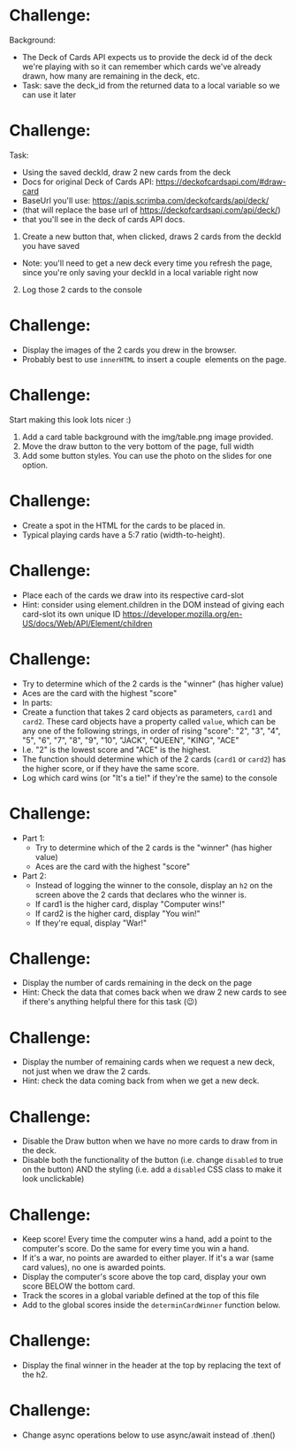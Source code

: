 # Challenge:
Background:
- The Deck of Cards API expects us to provide the deck id of the deck we're playing with so it can remember which cards we've already drawn, how many are remaining in the deck, etc.
- Task: save the deck_id from the returned data to a local variable so we can use it later

# Challenge:
Task: 
- Using the saved deckId, draw 2 new cards from the deck
- Docs for original Deck of Cards API: https://deckofcardsapi.com/#draw-card
- BaseUrl you'll use: https://apis.scrimba.com/deckofcards/api/deck/
- (that will replace the base url of https://deckofcardsapi.com/api/deck/) 
- that you'll see in the deck of cards API docs.

1. Create a new button that, when clicked, draws 2 cards from the deckId you have saved
- Note: you'll need to get a new deck every time you refresh the page, since you're only saving your deckId in a local variable right now
2. Log those 2 cards to the console

# Challenge:
- Display the images of the 2 cards you drew in the browser.
- Probably best to use `innerHTML` to insert a couple <img> elements on the page.

# Challenge:
Start making this look lots nicer :)
1. Add a card table background with the img/table.png image provided.
2. Move the draw button to the very bottom of the page, full width
3. Add some button styles. You can use the photo on the slides for one option.

# Challenge:
- Create a spot in the HTML for the cards to be placed in.
- Typical playing cards have a 5:7 ratio (width-to-height).

# Challenge:
- Place each of the cards we draw into its respective card-slot
- Hint: consider using element.children in the DOM instead of giving each card-slot its own unique ID
https://developer.mozilla.org/en-US/docs/Web/API/Element/children

# Challenge:
- Try to determine which of the 2 cards is the "winner" (has higher value)
- Aces are the card with the highest "score"
- In parts:
- Create a function that takes 2 card objects as parameters, `card1` and `card2`. These card objects have a property called `value`, which can be any one of the following strings, in order of rising "score":
"2", "3", "4", "5", "6", "7", "8", "9", "10", "JACK", "QUEEN", "KING", "ACE"
- I.e. "2" is the lowest score and "ACE" is the highest.
- The function should determine which of the 2 cards (`card1` or `card2`) has the higher score, or if they have the same score.
- Log which card wins (or "It's a tie!" if they're the same) to the console

# Challenge:
- Part 1:
  - Try to determine which of the 2 cards is the "winner" (has higher value)
  - Aces are the card with the highest "score"
- Part 2:
  - Instead of logging the winner to the console, display an `h2` on the screen above the 2 cards that declares who the winner is.
  - If card1 is the higher card, display "Computer wins!"
  - If card2 is the higher card, display "You win!"
  - If they're equal, display "War!"

# Challenge:
- Display the number of cards remaining in the deck on the page
- Hint: Check the data that comes back when we draw 2 new cards to see if there's anything helpful there for this task (😉)

# Challenge:
- Display the number of remaining cards when we request a new deck, not just when we draw the 2 cards.
- Hint: check the data coming back from when we get a new deck.

# Challenge:
- Disable the Draw button when we have no more cards to draw from in the deck.
- Disable both the functionality of the button (i.e. change `disabled` to true on the button) AND the styling (i.e. add a `disabled` CSS class to make it look unclickable)

# Challenge:
- Keep score! Every time the computer wins a hand, add a point to the computer's score. Do the same for every time you win a hand.
- If it's a war, no points are awarded to either player. If it's a war (same card values), no one is awarded points.
- Display the computer's score above the top card, display your own score BELOW the bottom card.
- Track the scores in a global variable defined at the top of this file
- Add to the global scores inside the `determinCardWinner` function below.

# Challenge:
- Display the final winner in the header at the top by replacing the text of the h2.

# Challenge:
- Change async operations below to use async/await instead of .then()

